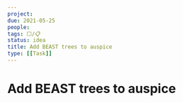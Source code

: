 ```yaml
---
project:
due: 2021-05-25
people:
tags: ⬜/📋 
status: idea
title: Add BEAST trees to auspice
type: [[Task]]
---
```


# Add BEAST trees to auspice